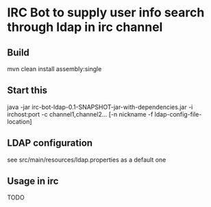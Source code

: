 # IRC Bot to supply user info search through ldap in irc channel

## Build

mvn clean install assembly:single

## Start this

java -jar irc-bot-ldap-0.1-SNAPSHOT-jar-with-dependencies.jar -i irchost:port -c channel1,channel2... [-n nickname -f ldap-config-file-location]

## LDAP configuration

see src/main/resources/ldap.properties as a default one

## Usage in irc

TODO